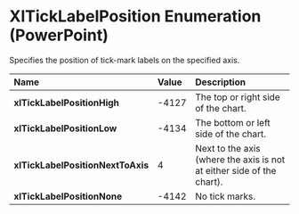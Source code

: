 
# XlTickLabelPosition Enumeration (PowerPoint)

Specifies the position of tick-mark labels on the specified axis.



|**Name**|**Value**|**Description**|
|:-----|:-----|:-----|
|**xlTickLabelPositionHigh**|-4127|The top or right side of the chart.|
|**xlTickLabelPositionLow**|-4134|The bottom or left side of the chart.|
|**xlTickLabelPositionNextToAxis**|4|Next to the axis (where the axis is not at either side of the chart).|
|**xlTickLabelPositionNone**|-4142|No tick marks.|
